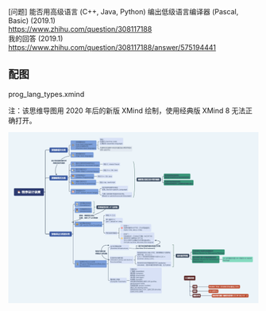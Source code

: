 [问题] 能否用高级语言 (C++, Java, Python) 编出低级语言编译器 (Pascal, Basic) (2019.1)  
<https://www.zhihu.com/question/308117188>  
我的回答 (2019.1)  
<https://www.zhihu.com/question/308117188/answer/575194441>

## 配图

prog_lang_types.xmind

注：该思维导图用 2020 年后的新版 XMind 绘制，使用经典版 XMind 8 无法正确打开。

![](prog_lang_types.png)
